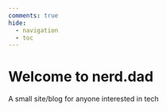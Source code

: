 ```yaml
---
comments: true
hide:
  - navigation
  - toc
---
```

# Welcome to nerd.dad

A small site/blog for anyone interested in tech